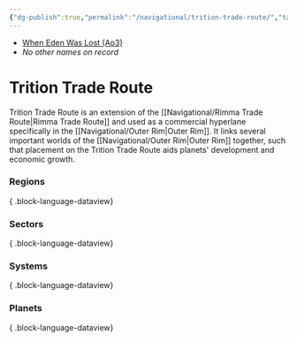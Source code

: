 ```yaml
---
{"dg-publish":true,"permalink":"/navigational/trition-trade-route/","tags":["map","hyperlane"]}
---
```


- [When Eden Was Lost (Ao3)](https://archiveofourown.org/works/19334440/chapters/45992584)
- *No other names on record*
# Trition Trade Route

Trition Trade Route is an extension of the [[Navigational/Rimma Trade Route\|Rimma Trade Route]] and used as a commercial hyperlane specifically in the [[Navigational/Outer Rim\|Outer Rim]]. It links several important worlds of the [[Navigational/Outer Rim\|Outer Rim]] together, such that placement on the Trition Trade Route aids planets' development and economic growth.

### Regions

{ .block-language-dataview}
### Sectors

{ .block-language-dataview}
### Systems

{ .block-language-dataview}
### Planets

{ .block-language-dataview}
